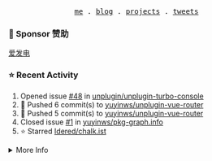 <p align="center">
  <samp>
    <a href="https://yuy1n.io">me</a> .
    <a href="https://yuy1n.io/blog">blog</a> .
    <a href="https://yuy1n.io/projects">projects</a> .
    <a href="https://twitter.com/yuyinws">tweets</a>
  </samp>
</p>

### 💖 Sponsor 赞助

[爱发电](https://afdian.com/a/yuyinws)

### ⭐️ Recent Activity
<!--RECENT_ACTIVITY:start-->
1. Opened issue [#48](https://github.com/unplugin/unplugin-turbo-console/issues/48) in [unplugin/unplugin-turbo-console](https://github.com/unplugin/unplugin-turbo-console)<br>
2. 💪 Pushed 6 commit(s) to [yuyinws/unplugin-vue-router](https://github.com/yuyinws/unplugin-vue-router)<br>
3. 💪 Pushed 5 commit(s) to [yuyinws/unplugin-vue-router](https://github.com/yuyinws/unplugin-vue-router)<br>
4. Closed issue [#1](https://github.com/yuyinws/pkg-graph.info/issues/1) in [yuyinws/pkg-graph.info](https://github.com/yuyinws/pkg-graph.info)<br>
5. ⭐️ Starred [Idered/chalk.ist](https://github.com/Idered/chalk.ist)<br>
<!--RECENT_ACTIVITY:end-->

<details>
  <summary>
  More Info
  </summary>

[![wakatime](https://wakatime.com/badge/user/51143705-a99d-4e70-b101-fd9e1cb44e71.svg)](https://wakatime.com/@51143705-a99d-4e70-b101-fd9e1cb44e71)

<img src="https://cdn.jsdelivr.net/gh/yuyinws/yuyinws/gitmand.svg" />
<br />
<img src="https://card.yuy1n.io/card/76561198340841543/dark,bg-game-1850570" />
<br />
<img src="https://cdn.jsdelivr.net/gh/yuyinws/yuyinws/github-metrics.svg" />
</details>
